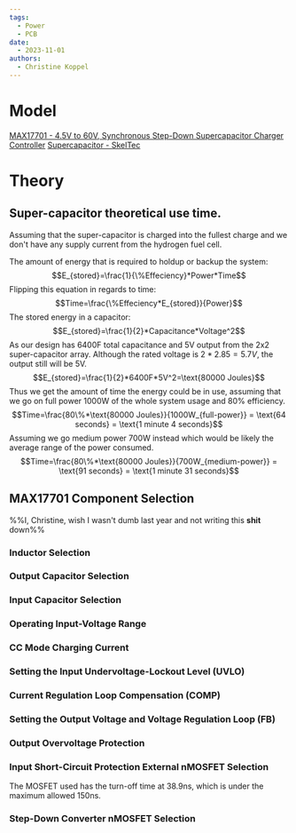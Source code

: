 ```yaml
---
tags:
  - Power
  - PCB
date:
  - 2023-11-01
authors: 
  - Christine Koppel
---
```



# Model
[MAX17701 - 4.5V to 60V, Synchronous Step-Down Supercapacitor Charger Controller](https://www.analog.com/media/en/technical-documentation/data-sheets/MAX17701.pdf)
[Supercapacitor - SkelTec](https://1188159.fs1.hubspotusercontent-na1.net/hubfs/1188159/02-DS-220909-SKELCAP-CELLS-1F.pdf)

# Theory
## Super-capacitor theoretical use time.
Assuming that the super-capacitor is charged into the fullest charge and we don't have any supply current from the hydrogen fuel cell.

The amount of energy that is required to holdup or backup the system:
$$E_{stored}=\frac{1}{\%Effeciency}*Power*Time$$
Flipping this equation in regards to time:
$$Time=\frac{\%Effeciency*E_{stored}}{Power}$$
The stored energy in a capacitor:
$$E_{stored}=\frac{1}{2}*Capacitance*Voltage^2$$
As our design has 6400F total capacitance and 5V output from the 2x2 super-capacitor array. Although the rated voltage is $2*2.85=5.7V$, the output still will be 5V.
$$E_{stored}=\frac{1}{2}*6400F*5V^2=\text{80000 Joules}$$
Thus we get the amount of time the energy could be in use, assuming that we go on full power 1000W of the whole system usage and 80% efficiency.
$$Time=\frac{80\%*\text{80000 Joules}}{1000W_{full-power}} = \text{64 seconds} = \text{1 minute 4 seconds}$$
Assuming we go medium power 700W instead which would be likely the average range of the power consumed.
$$Time=\frac{80\%*\text{80000 Joules}}{700W_{medium-power}} = \text{91 seconds} = \text{1 minute 31 seconds}$$


## MAX17701 Component Selection
%%I, Christine, wish I wasn't dumb last year and not writing this **shit** down%%

### Inductor Selection

### Output Capacitor Selection

### Input Capacitor Selection

### Operating Input-Voltage Range

### CC Mode Charging Current

### Setting the Input Undervoltage-Lockout Level (UVLO)

### Current Regulation Loop Compensation (COMP)

### Setting the Output Voltage and Voltage Regulation Loop (FB)

### Output Overvoltage Protection

### Input Short-Circuit Protection External nMOSFET Selection
The MOSFET used has the turn-off time at 38.9ns, which is under the maximum allowed 150ns.

### Step-Down Converter nMOSFET Selection

